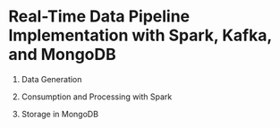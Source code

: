 # Real-Time Data Pipeline Implementation with Spark, Kafka, and MongoDB

1. Data Generation
   
2. Consumption and Processing with Spark
   
3. Storage in MongoDB
